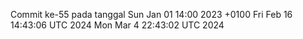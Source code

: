 Commit ke-55 pada tanggal Sun Jan 01 14:00 2023 +0100
Fri Feb 16 14:43:06 UTC 2024
Mon Mar  4 22:43:02 UTC 2024
